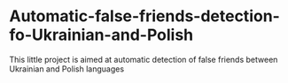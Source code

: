 # Automatic-false-friends-detection-fo-Ukrainian-and-Polish
This little project is aimed at automatic detection of false friends between Ukrainian and Polish languages
